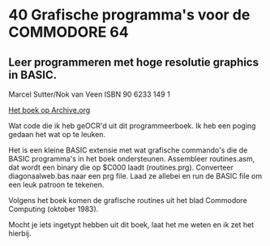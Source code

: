 # 40 Grafische programma's voor de COMMODORE 64
## Leer programmeren met hoge resolutie graphics in BASIC.
Marcel Sutter/Nok van Veen ISBN 90 6233 149 1

[Het boek op Archive.org](https://archive.org/details/40-grafische-programmas-voor-de-commodore-64)

Wat code die ik heb geOCR'd uit dit programmeerboek.
Ik heb een poging gedaan het wat op te leuken.

Het is een kleine BASIC extensie met wat grafische commando's die de BASIC programma's in het boek ondersteunen.
Assembleer routines.asm, dat wordt een binary die op $C000 laadt (routines.prg).
Converteer diagonaalweb.bas naar een prg file.
Laad ze allebei en run de BASIC file om een leuk patroon te tekenen.

Volgens het boek komen de grafische routines uit het blad Commodore Computing (oktober 1983).

Mocht je iets ingetypt hebben uit dit boek, laat het me weten en ik zet het hierbij.
